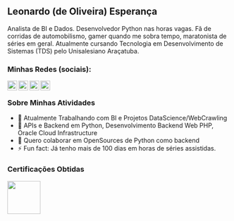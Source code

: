 ## Leonardo (de Oliveira) Esperança

Analista de BI e Dados. Desenvolvedor Python nas horas vagas. Fã de corridas de automobilismo, gamer quando me sobra tempo, maratonista de séries em geral.
Atualmente cursando Tecnologia em Desenvolvimento de Sistemas (TDS) pelo Unisalesiano Araçatuba.

### Minhas Redes (sociais):
[<img align="left" width="22px" src="https://cdn.jsdelivr.net/npm/simple-icons@3.4.0/icons/linkedin.svg" />](https://www.linkedin.com/in/leonardo-esperanca/)
[<img align="left" width="22px" src="https://cdn.jsdelivr.net/npm/simple-icons@3.4.0/icons/instagram.svg" />](https://www.instagram.com/_espleonardo/)
[<img align="left" width="22px" src="https://cdn.jsdelivr.net/npm/simple-icons@3.4.0/icons/discord.svg" />](discord:esperancaleonardo#3118)
[<img align="left" width="22px" src="https://cdn.jsdelivr.net/npm/simple-icons@3.4.0/icons/skype.svg" />](skype:leonardo.oliveira.esperanca_1)
<br>


### Sobre Minhas Atividades

- 🔭 Atualmente Trabalhando com BI e Projetos DataScience/WebCrawling 
- 🌱 APIs e Backend em Python, Desenvolvimento Backend Web PHP, Oracle Cloud Infrastructure
- 👯 Quero colaborar em OpenSources de Python como backend
- ⚡ Fun fact: Já tenho mais de 100 dias em horas de séries assistidas.

### Certificações Obtidas
[<img align="left" width="75px" src="https://edube.org/uploads/media/default/0001/01/fe527c758cc520e88e435b20c52f842b693db889.png" />](https://verify.openedg.org/?id=k24N.UpMq.P8Xo)
